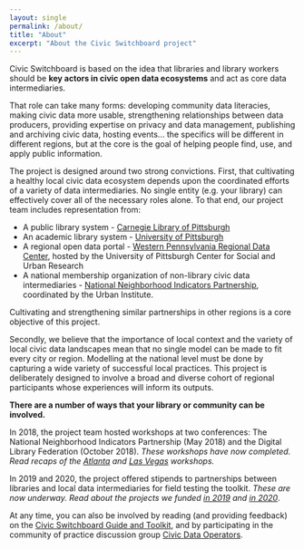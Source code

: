 ```yaml
---
layout: single 
permalink: /about/
title: "About"
excerpt: "About the Civic Switchboard project"
---
```

Civic Switchboard is based on the idea that libraries and library workers should be __key actors in civic open data ecosystems__ and act as core data intermediaries. 

That role can take many forms: developing community data literacies, making civic data more usable, strengthening relationships between data producers, providing expertise on privacy and data management, publishing and archiving civic data, hosting events... the specifics will be different in different regions, but at the core is the goal of helping people find, use, and apply public information.

The project is designed around two strong convictions. First, that cultivating a healthy local civic data ecosystem depends upon the coordinated efforts of a variety of data intermediaries. No single entity (e.g. your library) can effectively cover all of the necessary roles alone. To that end, our project team includes representation from:
*  A public library system - [Carnegie Library of Pittsburgh](http://carnegielibrary.org)
*  An academic library system - [University of Pittsburgh](http://www.library.pitt.edu/) 
*  A regional open data portal -  [Western Pennsylvania Regional Data Center](http://wprdc.org), hosted by the University of Pittsburgh Center for Social and Urban Research
*  A national membership organization of non-library civic data intermediaries - [National Neighborhood Indicators Partnership](http://www.neighborhoodindicators.org), coordinated by the Urban Institute. 

Cultivating and strengthening similar partnerships in other regions is a core objective of this project.



Secondly, we believe that the importance of local context and the variety of local civic data landscapes mean that no single model can be made to fit every city or region. Modelling at the national level must be done by capturing a wide variety of successful local practices. This project is deliberately designed to involve a broad and diverse cohort of regional participants whose experiences will inform its outputs.


__There are a number of ways that your library or community can be involved.__

In 2018, the project team hosted workshops at two conferences: The National Neighborhood Indicators Partnership (May 2018) and the Digital Library Federation (October 2018). *These workshops have now completed. Read recaps of the [Atlanta](/post_8/) and [Las Vegas](/post_12/) workshops.* 

In 2019 and 2020, the project offered stipends to partnerships between libraries and local data intermediaries for field testing the toolkit. *These are now underway. Read about the projects we funded [in 2019](/post_13/) and [in 2020](/post_17/)*.

At any time, you can also be involved by reading (and providing feedback) on the [Civic Switchboard Guide and Toolkit](https://civic-switchboard.gitbook.io/guide/), and by participating in the community of practice discussion group [Civic Data Operators](https://groups.google.com/forum/#!forum/civic-data-operators/join).
